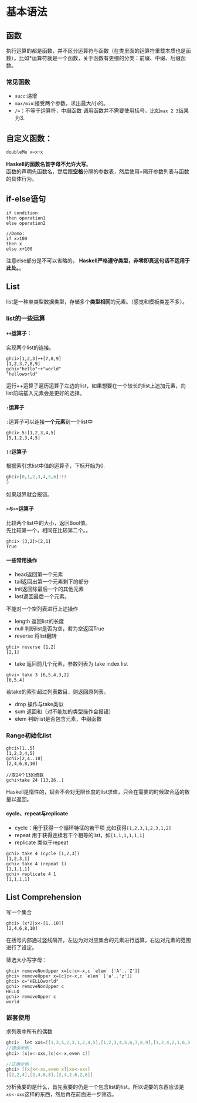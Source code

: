 # 基本语法
## 函数
执行运算的都是函数，并不区分运算符与函数（在类里面的运算符重载本质也是函数）。比如*运算符就是一个函数，关于函数有更细的分类：前缀、中缀、后缀函数。

### 常见函数
- `succ`:递增  
- `max/min`:接受两个参数，求出最大/小的。  
- `/=`：不等于运算符，中缀函数
调用函数并不需要使用括号，比如`max 2 3`结果为3.  


## 自定义函数：
```haskell
doubleMe x=x+x
```
**Haskell的函数名首字母不允许大写**。  
函数的声明先函数名，然后跟**空格**分隔的参数表，然后使用=隔开参数列表与函数的具体行为。

## if-else语句
```
if condition
then operation1
else operation2

//Demo:
if x>100
then x
else x+100
```
注意else部分是不可以省略的。
**Haskell严格遵守类型，~~非零即真~~这句话不适用于此处。**。  

## List
list是一种单类型数据类型，存储多个**类型相同**的元素。（感觉和模板类差不多）。

### list的一些运算
#### `++`运算子：
实现两个list的连接。
```
ghci>[1,2,3]++[7,8,9]
[1,2,3,7,8,9]
gchi>"hello"++"world"
"helloworld"
```
运行++运算子遍历运算子左边的list，如果想要在一个较长的list上追加元素，向list前端插入元素会是更好的选择。

#### `:`运算子
`:`运算子可以连接**一个元素**到一个list中
```
ghci> 5:[1,2,3,4,5]
[5,1,2,3,4,5]
```
#### `!!`运算子
根据索引求list中值的运算子，下标开始为0.
```haskell
ghci>[0,1,2,3,4,5,6]!!3
3
```
如果越界就会报错。

#### `>与>=`运算子
比较两个list中的大小，返回Bool值。  
先比较第一个，相同在比较第二个。。
```
ghci> [3,2]>[2,1]
True
```

#### 一些常用操作
- head返回第一个元素
- tail返回出第一个元素剩下的部分
- init返回除最后一个的其他元素
- last返回最后一个元素。  

不能对一个空列表进行上述操作

- length 返回list的长度
- null 判断list是否为空，若为空返回True
- reverse 将list翻转
```
ghci> reverse [1,2]
[2,1]
```
- take 返回前几个元素，参数列表为 take index list
```
ghvi> take 3 [6,5,4,3,2]
[6,5,4]
```
若take的索引超过列表数目，则返回原列表。

- drop 操作与take类似
- sum 返回和（对不能加的类型操作会报错）
- elem 判断list是否包含元素，中缀函数

### Range初始化list

```
ghci>[1..5]
[1,2,3,4,5]
gchi>[2,4..10]
[2,4,6,8,10]

//取24个13的倍数
gchi>take 24 [13,26..]
```
Haskell是惰性的，斌会不会对无限长度的list求值，只会在需要的时候取合适的数量以返回。

#### cycle、repeat与replicate
- cycle：用于获得一个循环特征的若干项 比如获得`[1,2,3,1,2,3,1,2]`
- repeat 用于获得连续若干个相等的list，如`[1,1,1,1,1,1]`
- replicate 类似于repeat

```
gchi> take 4 (cycle [1,2,3])
[1,2,3,1]
gchi> take 4 (repeat 1)
[1,1,1,1]
gchi> replicate 4 1
[1,1,1,1]
```


## List Comprehension
写一个集合

```
ghci> [x*2|x<-[1..10]]
[2,4,6,8,10]
```
在括号内部通过竖线隔开，左边为对对应集合的元素进行运算，右边对元素的范围进行了设定。

筛选大小写字母：
```
ghci> removeNonUpper x=[c|c<-x,c `elem` ['A'..'Z']]
ghci> removeUpper x=[c|c<-x,c `elem` ['a'..'z']]
ghci> c="HELLOworld"
gchi> removeNonUpper c
HELLO
gchi> removeUpper c
world
```

### 嵌套使用
求列表中所有的偶数
```cpp
ghci>  let xxs=[[1,3,5,2,3,1,2,4,5],[1,2,3,4,5,6,7,8,9],[1,2,4,2,1,6,3,1,3,2,3,6]]
//错误示例：
ghci> [x|x<-xxs,[c|c<-x,even c]]

//正确示例：
ghci> [[x|x<-xs,even x]|xs<-xxs]
[[2,2,4],[2,4,6,8],[2,4,2,6,2,6]]
```

分析我要的是什么，首先我要的仍是一个包含list的list，所以说要的东西应该是`xs<-xxs`这样的东西，然后再在前面进一步筛选。